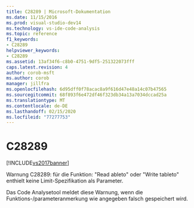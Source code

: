 ```yaml
---
title: C28289 | Microsoft-Dokumentation
ms.date: 11/15/2016
ms.prod: visual-studio-dev14
ms.technology: vs-ide-code-analysis
ms.topic: reference
f1_keywords:
- C28289
helpviewer_keywords:
- C28289
ms.assetid: 13af34f6-c8b0-4751-9df5-251322073fff
caps.latest.revision: 4
author: corob-msft
ms.author: corob
manager: jillfra
ms.openlocfilehash: 6d95dff0f78acac8a9f616d47e48a14c07b47565
ms.sourcegitcommit: 68f893f6e472df46f323db34a13a7034dccad25a
ms.translationtype: MT
ms.contentlocale: de-DE
ms.lasthandoff: 02/15/2020
ms.locfileid: "77277753"
---
```

# <a name="c28289"></a>C28289
[!INCLUDE[vs2017banner](../includes/vs2017banner.md)]

Warnung C28289: für die Funktion: "Read ableto" oder "Write tableto" enthielt keine Limit-Spezifikation als Parameter.  
  
 Das Code Analysetool meldet diese Warnung, wenn die Funktions-/parameteranmerkung wie angegeben falsch gespeichert wird.
